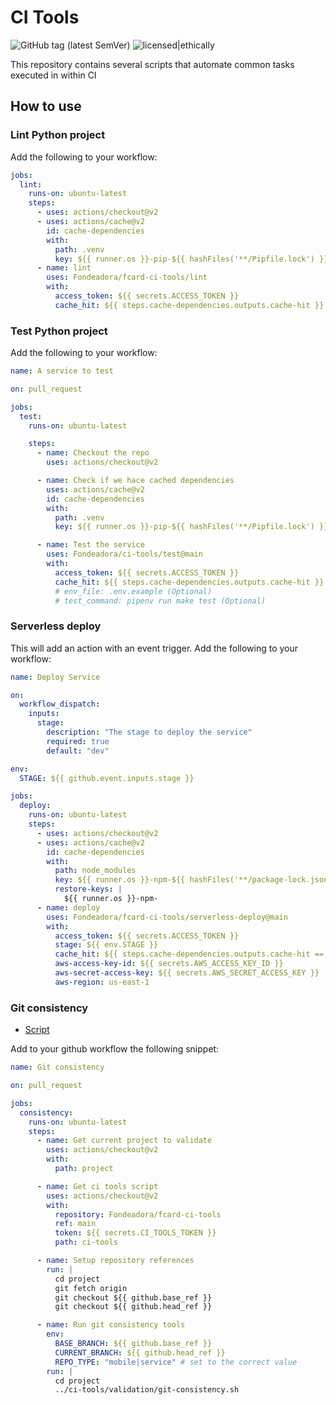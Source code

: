# CI Tools

![GitHub tag (latest SemVer)](https://img.shields.io/github/v/tag/fondeadora/fcard-ci-tools)
![licensed|ethically](https://img.shields.io/badge/licensed-ethically-%234baaaa "Ethically licensed badge")

This repository contains several scripts that automate common tasks executed in within CI

## How to use

### Lint Python project

Add the following to your workflow:

```yaml
jobs:
  lint:
    runs-on: ubuntu-latest
    steps:
      - uses: actions/checkout@v2
      - uses: actions/cache@v2
        id: cache-dependencies
        with:
          path: .venv
          key: ${{ runner.os }}-pip-${{ hashFiles('**/Pipfile.lock') }}
      - name: lint
        uses: Fondeadora/fcard-ci-tools/lint
        with:
          access_token: ${{ secrets.ACCESS_TOKEN }}
          cache_hit: ${{ steps.cache-dependencies.outputs.cache-hit }}
```

### Test Python project

Add the following to your workflow:

```yaml
name: A service to test

on: pull_request

jobs:
  test:
    runs-on: ubuntu-latest

    steps:
      - name: Checkout the repo
        uses: actions/checkout@v2

      - name: Check if we hace cached dependencies
        uses: actions/cache@v2
        id: cache-dependencies
        with:
          path: .venv
          key: ${{ runner.os }}-pip-${{ hashFiles('**/Pipfile.lock') }}

      - name: Test the service
        uses: Fondeadora/ci-tools/test@main
        with:
          access_token: ${{ secrets.ACCESS_TOKEN }}
          cache_hit: ${{ steps.cache-dependencies.outputs.cache-hit }}
          # env_file: .env.example (Optional)
          # test_command: pipenv run make test (Optional)
```

### Serverless deploy

This will add an action with an event trigger. Add the following to your workflow:

```yaml
name: Deploy Service

on:
  workflow_dispatch:
    inputs:
      stage:
        description: "The stage to deploy the service"
        required: true
        default: "dev"

env:
  STAGE: ${{ github.event.inputs.stage }}

jobs:
  deploy:
    runs-on: ubuntu-latest
    steps:
      - uses: actions/checkout@v2
      - uses: actions/cache@v2
        id: cache-dependencies
        with:
          path: node_modules
          key: ${{ runner.os }}-npm-${{ hashFiles('**/package-lock.json') }}
          restore-keys: |
            ${{ runner.os }}-npm-
      - name: deploy
        uses: Fondeadora/fcard-ci-tools/serverless-deploy@main
        with:
          access_token: ${{ secrets.ACCESS_TOKEN }}
          stage: ${{ env.STAGE }}
          cache_hit: ${{ steps.cache-dependencies.outputs.cache-hit == 'true' }}
          aws-access-key-id: ${{ secrets.AWS_ACCESS_KEY_ID }}
          aws-secret-access-key: ${{ secrets.AWS_SECRET_ACCESS_KEY }}
          aws-region: us-east-1
```

### Git consistency

- [Script](bash/git-consistency.sh)

Add to your github workflow the following snippet:

```yaml
name: Git consistency

on: pull_request

jobs:
  consistency:
    runs-on: ubuntu-latest
    steps:
      - name: Get current project to validate
        uses: actions/checkout@v2
        with:
          path: project

      - name: Get ci tools script
        uses: actions/checkout@v2
        with:
          repository: Fondeadora/fcard-ci-tools
          ref: main
          token: ${{ secrets.CI_TOOLS_TOKEN }}
          path: ci-tools

      - name: Setup repository references
        run: |
          cd project
          git fetch origin
          git checkout ${{ github.base_ref }}
          git checkout ${{ github.head_ref }}

      - name: Run git consistency tools
        env:
          BASE_BRANCH: ${{ github.base_ref }}
          CURRENT_BRANCH: ${{ github.head_ref }}
          REPO_TYPE: "mobile|service" # set to the correct value
        run: |
          cd project
          ../ci-tools/validation/git-consistency.sh
```

